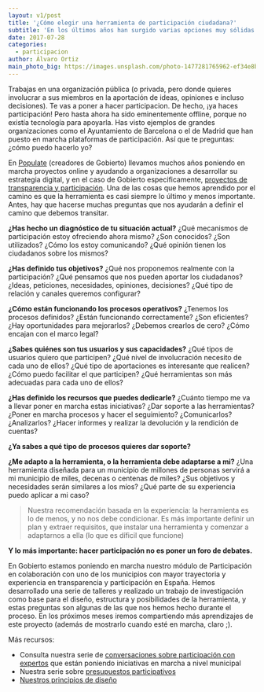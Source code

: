 ```yaml
---
layout: v1/post
title: '¿Cómo elegir una herramienta de participación ciudadana?'
subtitle: 'En los últimos años han surgido varias opciones muy sólidas para poner en marcha participación ciudadana online. ¿Cómo elegir la herramienta más apropiada?'
date: 2017-07-28
categories:
  - participacion
author: Álvaro Ortiz
main_photo_big: https://images.unsplash.com/photo-1477281765962-ef34e8bb0967?dpr=2&auto=format&fit=crop&w=1500&h=600&q=80&cs=tinysrgb&crop=bottom
---
```


Trabajas en una organización pública (o privada, pero donde quieres involucrar a sus miembros en la aportación de ideas, opiniones e incluso decisiones). Te vas a poner a hacer participacion. De hecho, ¡ya haces participación! Pero hasta ahora ha sido eminentemente offline, porque no existía tecnología para apoyarla. Has visto ejemplos de grandes organizaciones como el Ayuntamiento de Barcelona o el de Madrid que han puesto en marcha plataformas de participación. Así que te preguntas: ¿cómo puedo hacerlo yo?

En [Populate](http://populate.tools) (creadores de Gobierto) llevamos muchos años poniendo en marcha proyectos online y ayudando a organizaciones a desarrollar su estrategia digital, y en el caso de Gobierto especificamente, [proyectos de transparencia y participación](/temas/clientes/). Una de las cosas que hemos aprendido por el camino es que la herramienta es casi siempre lo último y menos importante. Antes, hay que hacerse muchas preguntas que nos ayudarán a definir el camino que debemos transitar.

**¿Has hecho un diagnóstico de tu situación actual?** ¿Qué mecanismos de participación estoy ofreciendo ahora mismo? ¿Son conocidos? ¿Son utilizados? ¿Cómo los estoy comunicando? ¿Qué opinión tienen los ciudadanos sobre los mismos?

**¿Has definido tus objetivos?** ¿Qué nos proponemos realmente con la participación? ¿Qué pensamos que nos pueden aportar los ciudadanos? ¿Ideas, peticiones, necesidades, opiniones, decisiones? ¿Qué tipo de relación y canales queremos configurar?

**¿Cómo están funcionando los procesos operativos?** ¿Tenemos los procesos definidos? ¿Están funcionando correctamente? ¿Son eficientes? ¿Hay oportunidades para mejorarlos? ¿Debemos crearlos de cero? ¿Cómo encajan con el marco legal?

**¿Sabes quiénes son tus usuarios y sus capacidades?** ¿Qué tipos de usuarios quiero que participen? ¿Qué nivel de involucración necesito de cada uno de ellos? ¿Qué tipo de aportaciones es interesante que realicen? ¿Cómo puedo facilitar el que participen? ¿Qué herramientas son más adecuadas para cada uno de ellos?

**¿Has definido los recursos que puedes dedicarle?** ¿Cuánto tiempo me va a llevar poner en marcha estas iniciativas? ¿Dar soporte a las herramientas? ¿Poner en marcha procesos y hacer el seguimiento? ¿Comunicarlos? ¿Analizarlos? ¿Hacer informes y realizar la devolución y la rendición de cuentas?

**¿Ya sabes a qué tipo de procesos quieres dar soporte?**

**¿Me adapto a la herramienta, o la herramienta debe adaptarse a mi?** ¿Una herramienta diseñada para un municipio de millones de personas servirá a mi municipio de miles, decenas o centenas de miles? ¿Sus objetivos y necesidades serán similares a los míos? ¿Qué parte de su experiencia puedo aplicar a mi caso?

<blockquote class="quote">
  Nuestra recomendación basada en la experiencia: la herramienta es lo de menos, y no nos debe condicionar. Es más importante definir un plan y extraer requisitos, que instalar una herramienta y comenzar a adaptarnos a ella (lo que es díficil que funcione)
</blockquote>

**Y lo más importante: hacer participación no es poner un foro de debates.**

En Gobierto estamos poniendo en marcha nuestro módulo de Participación en colaboración con uno de los municipios con mayor trayectoria y experiencia en transparencia y participación en España. Hemos desarrollado una serie de talleres y realizado un trabajo de investigación como base para el diseño, estructura y posibilidades de la herramienta, y estas preguntas son algunas de las que nos hemos hecho durante el proceso. En los próximos meses iremos compartiendo más aprendizajes de este proyecto (además de mostrarlo cuando esté en marcha, claro ;).

<div class="separator blue short"></div>

Más recursos:

- Consulta nuestra serie de [conversaciones sobre participación con expertos](/temas/participacion/) que están poniendo iniciativas en marcha a nivel municipal
- Nuestra serie sobre [presupuestos participativos](/blog/20160530-presupuestos-participativos.html)
- [Nuestros principios de diseño](/blog/20170711-principios-de-diseno-gobierto.html)
